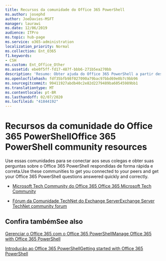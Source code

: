 ```yaml
---
title: Recursos da comunidade do Office 365 PowerShell
ms.author: josephd
author: JoeDavies-MSFT
manager: laurawi
ms.date: 12/06/2019
audience: ITPro
ms.topic: hub-page
ms.service: o365-administration
localization_priority: Normal
ms.collection: Ent_O365
f1.keywords:
- CSH
ms.custom: Ent_Office_Other
ms.assetid: ebe0f5ff-fd17-487f-bbb6-271b5ea270bb
description: 'Resumo: Obter ajuda do Office 365 PowerShell a partir desses locais da comunidade.'
ms.openlocfilehash: fdf35bfb98f027090a79bac97bbd69e0b7c9bb96
ms.sourcegitcommit: 99411927abdb40c2e82d2279489ba60545989bb1
ms.translationtype: MT
ms.contentlocale: pt-BR
ms.lasthandoff: 02/07/2020
ms.locfileid: "41844192"
---
```

# <a name="office-365-powershell-community-resources"></a><span data-ttu-id="c56a7-103">Recursos da comunidade do Office 365 PowerShell</span><span class="sxs-lookup"><span data-stu-id="c56a7-103">Office 365 PowerShell community resources</span></span>

<span data-ttu-id="c56a7-104">Use essas comunidades para se conectar aos seus colegas e obter suas perguntas sobre o Office 365 PowerShell respondidas de forma rápida e correta.</span><span class="sxs-lookup"><span data-stu-id="c56a7-104">Use these communities to get you connected to your peers and get your Office 365 PowerShell questions answered quickly and correctly.</span></span> 
  
- [<span data-ttu-id="c56a7-105">Microsoft Tech Community do Office 365 </span><span class="sxs-lookup"><span data-stu-id="c56a7-105">Office 365 Microsoft Tech Community</span></span>](https://techcommunity.microsoft.com/t5/Office-365/ct-p/Office365)
    
- [<span data-ttu-id="c56a7-106">Fórum da Comunidade TechNet do Exchange Server</span><span class="sxs-lookup"><span data-stu-id="c56a7-106">Exchange Server TechNet community forum</span></span>](https://social.technet.microsoft.com/Forums/exchange/home?forum=exchangesvrgeneral)
    
## <a name="see-also"></a><span data-ttu-id="c56a7-107">Confira também</span><span class="sxs-lookup"><span data-stu-id="c56a7-107">See also</span></span>

[<span data-ttu-id="c56a7-108">Gerenciar o Office 365 com o Office 365 PowerShell</span><span class="sxs-lookup"><span data-stu-id="c56a7-108">Manage Office 365 with Office 365 PowerShell</span></span>](manage-office-365-with-office-365-powershell.md)
  
[<span data-ttu-id="c56a7-109">Introdução ao Office 365 PowerShell</span><span class="sxs-lookup"><span data-stu-id="c56a7-109">Getting started with Office 365 PowerShell</span></span>](getting-started-with-office-365-powershell.md)

